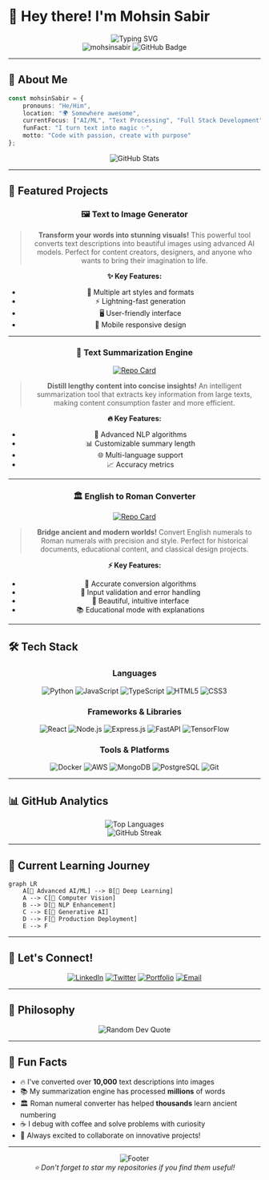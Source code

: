 # 🚀 Hey there! I'm Mohsin Sabir

<div align="center">
  <img src="https://readme-typing-svg.herokuapp.com?font=Fira+Code&size=30&duration=3000&pause=1000&color=00D4FF&center=true&vCenter=true&width=600&lines=Full+Stack+Developer;AI+%26+ML+Enthusiast;Text+Processing+Expert;Creative+Problem+Solver" alt="Typing SVG" />
</div>

<div align="center">
  <img src="https://komarev.com/ghpvc/?username=mohsinsabir&label=Profile%20views&color=0e75b6&style=flat" alt="mohsinsabir" />
  <img src="https://img.shields.io/github/followers/mohsinsabir?label=Followers&style=social" alt="GitHub Badge">
</div>

---

## 🌟 About Me

```typescript
const mohsinSabir = {
    pronouns: "He/Him",
    location: "🌍 Somewhere awesome",
    currentFocus: ["AI/ML", "Text Processing", "Full Stack Development"],
    funFact: "I turn text into magic ✨",
    motto: "Code with passion, create with purpose"
};
```

<div align="center">
  <img src="https://github-readme-stats.vercel.app/api?username=mohsinsabir&theme=radical&show_icons=true&hide_border=true&count_private=true" alt="GitHub Stats" />
</div>

---

## 🎯 Featured Projects

<div align="center">

### 🖼️ Text to Image Generator
> **Transform your words into stunning visuals!** This powerful tool converts text descriptions into beautiful images using advanced AI models. Perfect for content creators, designers, and anyone who wants to bring their imagination to life.

**✨ Key Features:**
- 🎨 Multiple art styles and formats
- ⚡ Lightning-fast generation
- 🖥️ User-friendly interface
- 📱 Mobile responsive design

</div>

---

<div align="center">

### 📝 Text Summarization Engine
[![Repo Card](https://github-readme-stats.vercel.app/api/pin/?username=mohsinsabir&repo=text-summarization&theme=radical&hide_border=true)](https://github.com/mohsinsabir/text-summarization)

> **Distill lengthy content into concise insights!** An intelligent summarization tool that extracts key information from large texts, making content consumption faster and more efficient.

**🔥 Key Features:**
- 🧠 Advanced NLP algorithms
- 📊 Customizable summary length
- 🌐 Multi-language support
- 📈 Accuracy metrics

</div>

---

<div align="center">

### 🏛️ English to Roman Converter
[![Repo Card](https://github-readme-stats.vercel.app/api/pin/?username=mohsinsabir&repo=english-to-roman&theme=radical&hide_border=true)](https://github.com/mohsinsabir/english-to-roman)

> **Bridge ancient and modern worlds!** Convert English numerals to Roman numerals with precision and style. Perfect for historical documents, educational content, and classical design projects.

**⚡ Key Features:**
- 🔢 Accurate conversion algorithms
- 🎯 Input validation and error handling
- 🎨 Beautiful, intuitive interface
- 📚 Educational mode with explanations

</div>

---

## 🛠️ Tech Stack

<div align="center">

### Languages
![Python](https://img.shields.io/badge/Python-3776AB?style=for-the-badge&logo=python&logoColor=white)
![JavaScript](https://img.shields.io/badge/JavaScript-F7DF1E?style=for-the-badge&logo=javascript&logoColor=black)
![TypeScript](https://img.shields.io/badge/TypeScript-007ACC?style=for-the-badge&logo=typescript&logoColor=white)
![HTML5](https://img.shields.io/badge/HTML5-E34F26?style=for-the-badge&logo=html5&logoColor=white)
![CSS3](https://img.shields.io/badge/CSS3-1572B6?style=for-the-badge&logo=css3&logoColor=white)

### Frameworks & Libraries
![React](https://img.shields.io/badge/React-20232A?style=for-the-badge&logo=react&logoColor=61DAFB)
![Node.js](https://img.shields.io/badge/Node.js-43853D?style=for-the-badge&logo=node.js&logoColor=white)
![Express.js](https://img.shields.io/badge/Express.js-404D59?style=for-the-badge&logo=express&logoColor=white)
![FastAPI](https://img.shields.io/badge/FastAPI-005571?style=for-the-badge&logo=fastapi)
![TensorFlow](https://img.shields.io/badge/TensorFlow-FF6F00?style=for-the-badge&logo=tensorflow&logoColor=white)

### Tools & Platforms
![Docker](https://img.shields.io/badge/Docker-2496ED?style=for-the-badge&logo=docker&logoColor=white)
![AWS](https://img.shields.io/badge/AWS-232F3E?style=for-the-badge&logo=amazon-aws&logoColor=white)
![MongoDB](https://img.shields.io/badge/MongoDB-4EA94B?style=for-the-badge&logo=mongodb&logoColor=white)
![PostgreSQL](https://img.shields.io/badge/PostgreSQL-316192?style=for-the-badge&logo=postgresql&logoColor=white)
![Git](https://img.shields.io/badge/Git-F05032?style=for-the-badge&logo=git&logoColor=white)

</div>

---

## 📊 GitHub Analytics

<div align="center">
  <img src="https://github-readme-stats.vercel.app/api/top-langs/?username=mohsinsabir&layout=compact&theme=radical&hide_border=true" alt="Top Languages" />
</div>

<div align="center">
  <img src="https://github-readme-streak-stats.herokuapp.com/?user=mohsinsabir&theme=radical&hide_border=true" alt="GitHub Streak" />
</div>

---

## 🌱 Current Learning Journey

```mermaid
graph LR
    A[🤖 Advanced AI/ML] --> B[🧠 Deep Learning]
    A --> C[🔮 Computer Vision]
    B --> D[📝 NLP Enhancement]
    C --> E[🎨 Generative AI]
    D --> F[🚀 Production Deployment]
    E --> F
```

---

## 🤝 Let's Connect!

<div align="center">

[![LinkedIn](https://img.shields.io/badge/LinkedIn-0077B5?style=for-the-badge&logo=linkedin&logoColor=white)](https://linkedin.com/in/mohsinsabir)
[![Twitter](https://img.shields.io/badge/Twitter-1DA1F2?style=for-the-badge&logo=twitter&logoColor=white)](https://twitter.com/mohsinsabir)
[![Portfolio](https://img.shields.io/badge/Portfolio-FF5722?style=for-the-badge&logo=todoist&logoColor=white)](https://mohsinsabir.dev)
[![Email](https://img.shields.io/badge/Email-D14836?style=for-the-badge&logo=gmail&logoColor=white)](mailto:contact@mohsinsabir.dev)

</div>

---

## 💭 Philosophy

<div align="center">
  <img src="https://quotes-github-readme.vercel.app/api?type=horizontal&theme=radical" alt="Random Dev Quote"/>
</div>

---

## 🎯 Fun Facts

- 🔥 I've converted over **10,000** text descriptions into images
- 📚 My summarization engine has processed **millions** of words
- 🏛️ Roman numeral converter has helped **thousands** learn ancient numbering
- ☕ I debug with coffee and solve problems with curiosity
- 🌟 Always excited to collaborate on innovative projects!

---

<div align="center">
  <img src="https://capsule-render.vercel.app/api?type=waving&color=gradient&height=100&section=footer" alt="Footer"/>
</div>

<div align="center">
  <i>⭐ Don't forget to star my repositories if you find them useful!</i>
</div>
